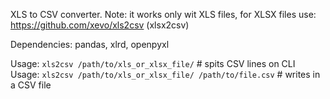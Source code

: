 XLS to CSV converter.
Note: it works only wit XLS files, for XLSX files use: https://github.com/xevo/xls2csv (xlsx2csv)

Dependencies: pandas, xlrd, openpyxl

Usage: `xls2csv /path/to/xls_or_xlsx_file/` # spits CSV lines on CLI
Usage: `xls2csv /path/to/xls_or_xlsx_file/ /path/to/file.csv` # writes in a CSV file
